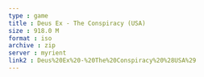 ```yaml
---
type : game
title : Deus Ex - The Conspiracy (USA)
size : 918.0 M
format : iso
archive : zip
server : myrient
link2 : Deus%20Ex%20-%20The%20Conspiracy%20%28USA%29
---
```

